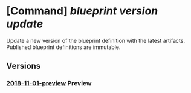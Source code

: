 # [Command] _blueprint version update_

Update a new version of the blueprint definition with the latest artifacts. Published blueprint definitions are immutable.

## Versions

### [2018-11-01-preview](/Resources/mgmt-plane/L3tyZXNvdXJjZXNjb3BlfS9wcm92aWRlcnMvbWljcm9zb2Z0LmJsdWVwcmludC9ibHVlcHJpbnRzL3t9L3ZlcnNpb25zL3t9/2018-11-01-preview.xml) **Preview**

<!-- mgmt-plane /{resourcescope}/providers/microsoft.blueprint/blueprints/{}/versions/{} 2018-11-01-preview -->
